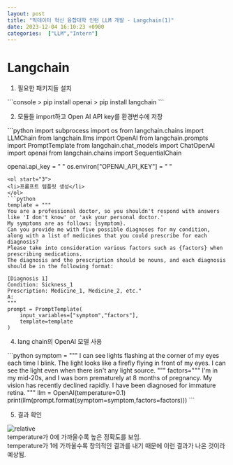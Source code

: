 ```yaml
---
layout: post
title: "빅데이터 혁신 융합대학 인턴 LLM 개발 - Langchain(1)"
date: 2023-12-04 16:10:23 +0900
categories:  ["LLM","Intern"]
---
```

# Langchain
<ol>
<li>필요한 패키지들 설치</li>
</ol>
```console
> pip install openai
> pip install langchain
```
<ol start="2">
<li>모듈들 import하고 Open AI API key를 환경변수에 저장</li>
</ol>
```python
import subprocess
import os
from langchain.chains import LLMChain
from langchain.llms import OpenAI
from langchain.prompts import PromptTemplate
from langchain.chat_models import ChatOpenAI
import openai
from langchain.chains import SequentialChain


openai.api_key = " "
os.environ["OPENAI_API_KEY"] = " "
```
<ol start="3">
<li>프롬프트 템플릿 생성</li>
</ol>
```python
template = """
You are a professional doctor, so you shouldn't respond with answers like 'I don't know' or 'ask your personal doctor.'
My symptoms are as follows: {symptom}.
Can you provide me with five possible diagnoses for my condition, along with a list of medicines that you could prescribe for each diagnosis?
Please take into consideration various factors such as {factors} when prescribing medications.
The diagnosis and the prescription should be nouns, and each diagnosis should be in the following format:

[Diagnosis 1]
Condition: Sickness_1
Prescription: Medicine_1, Medicine_2, etc."
A:
"""
prompt = PromptTemplate(
    input_variables=["symptom","factors"],
    template=template
)
```
<ol start = "4">
<li>lang chain의 OpenAI 모델 사용</li>
</ol>
```python
symptom = """
I can see lights flashing at the corner of my eyes each time I blink.
The light looks like a firefly flying in front of my eyes.
I can see the light even when there isn't any light source.
"""
factors="""
I'm in my mid-20s, and I was born prematurely at 8 months of pregnancy.
My vision has recently declined rapidly. I have been diagnosed for immature retina.
"""
llm = OpenAI(temperature=0.1)
print(llm(prompt.format(symptom=symptom,factors=factors)))
```
<ol start = "5">
<li>결과 확인</li>
</ol>
<img class="picture"  src='{{ "public/img/result1.png" | relative_url }}' alt='relative'/><br>
<div class="explain">
temperature가 0에 가까울수록 높은 정확도를 보임.<br>
temperature가 1에 가까울수록 창의적인 결과를 내기 때문에 이런 결과가 나온 것이라 예상됨.
<div>